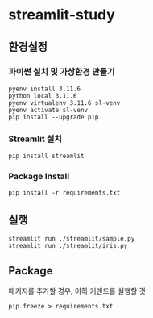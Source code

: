 # streamlit-study

## 환경설정

### 파이썬 설치 및 가상환경 만들기

```terminal
pyenv install 3.11.6
python local 3.11.6
pyenv virtualenv 3.11.6 sl-venv
pyenv activate sl-venv
pip install --upgrade pip
```

### Streamlit 설치

```terminal
pip install streamlit
```

### Package Install

```terminal
pip install -r requirements.txt
```

## 실행

```terminal
streamlit run ./streamlit/sample.py
streamlit run ./streamlit/iris.py
```

## Package

패키지를 추가할 경우, 이하 커맨드를 실행할 것

```terminal
pip freeze > requirements.txt
```
